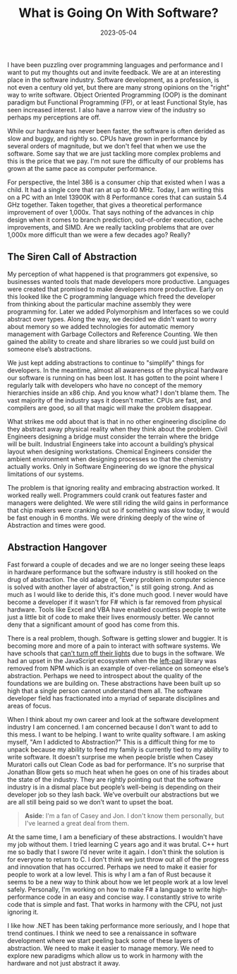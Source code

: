 ﻿---
title: What is Going On With Software?
date: 2023-05-04
draft: false
tag: language-design, performance
---

I have been puzzling over programming languages and performance and I want to put my thoughts out and invite feedback. We are at an interesting place in the software industry. Software development, as a profession, is not even a century old yet, but there are many strong opinions on the "right" way to write software. Object Oriented Programming (OOP) is the dominant paradigm but Functional Programming (FP), or at least Functional Style, has seen increased interest. I also have a narrow view of the industry so perhaps my perceptions are off.

While our hardware has never been faster, the software is often derided as slow and buggy, and rightly so. CPUs have grown in performance by several orders of magnitude, but we don't feel that when we use the software. Some say that we are just tackling more complex problems and this is the price that we pay. I'm not sure the difficulty of our problems has grown at the same pace as computer performance.

For perspective, the Intel 386 is a consumer chip that existed when I was a child. It had a single core that ran at up to 40 MHz. Today, I am writing this on a PC with an Intel 13900K with 8 Performance cores that can sustain 5.4 GHz together. Taken together, that gives a theoretical performance improvement of over 1,000x. That says nothing of the advances in chip design when it comes to branch prediction, out-of-order execution, cache improvements, and SIMD. Are we really tackling problems that are over 1,000x more difficult than we were a few decades ago? Really?

## The Siren Call of Abstraction

My perception of what happened is that programmers got expensive, so businesses wanted tools that made developers more productive. Languages were created that promised to make developers more productive. Early on this looked like the C programming language which freed the developer from thinking about the particular machine assembly they were programming for. Later we added Polymorphism and Interfaces so we could abstract over types. Along the way, we decided we didn't want to worry about memory so we added technologies for automatic memory management with Garbage Collectors and Reference Counting. We then gained the ability to create and share libraries so we could just build on someone else’s abstractions.

We just kept adding abstractions to continue to "simplify" things for developers. In the meantime, almost all awareness of the physical hardware our software is running on has been lost. It has gotten to the point where I regularly talk with developers who have no concept of the memory hierarchies inside an x86 chip. And you know what? I don't blame them. The vast majority of the industry says it doesn't matter. CPUs are fast, and compilers are good, so all that magic will make the problem disappear.

What strikes me odd about that is that in no other engineering discipline do they abstract away physical reality when they think about the problem. Civil Engineers designing a bridge must consider the terrain where the bridge will be built. Industrial Engineers take into account a building’s physical layout when designing workstations. Chemical Engineers consider the ambient environment when designing processes so that the chemistry actually works. Only in Software Engineering do we ignore the physical limitations of our systems.

The problem is that ignoring reality and embracing abstraction worked. It worked really well. Programmers could crank out features faster and managers were delighted. We were still riding the wild gains in performance that chip makers were cranking out so if something was slow today, it would be fast enough in 6 months. We were drinking deeply of the wine of Abstraction and times were good.

## Abstraction Hangover

Fast forward a couple of decades and we are no longer seeing these leaps in hardware performance but the software industry is still hooked on the drug of abstraction. The old adage of, "Every problem in computer science is solved with another layer of abstraction," is still going strong. And as much as I would like to deride this, it's done much good. I never would have become a developer if it wasn't for F# which is far removed from physical hardware. Tools like Excel and VBA have enabled countless people to write just a little bit of code to make their lives enormously better. We cannot deny that a significant amount of good has come from this.

There is a real problem, though. Software is getting slower and buggier. It is becoming more and more of a pain to interact with software systems. We have schools that [can't turn off their lights](https://www.businessinsider.com/massachusetts-high-school-lights-wont-turn-off-costing-taxpayers-thousands-2023-1) due to bugs in the software. We had an upset in the JavaScript ecosystem when the [left-pad](https://www.businessinsider.com/npm-left-pad-controversy-explained-2016-3) library was removed from NPM which is an example of over-reliance on someone else’s abstraction. Perhaps we need to introspect about the quality of the foundations we are building on. These abstractions have been built up so high that a single person cannot understand them all. The software developer field has fractionated into a myriad of separate disciplines and areas of focus.

When I think about my own career and look at the software development industry I am concerned. I am concerned because I don't want to add to this mess. I want to be helping. I want to write quality software. I am asking myself, "Am I addicted to Abstraction?" This is a difficult thing for me to unpack because my ability to feed my family is currently tied to my ability to write software. It doesn't surprise me when people bristle when Casey Muratori calls out Clean Code as bad for performance. It's no surprise that Jonathan Blow gets so much heat when he goes on one of his tirades about the state of the industry. They are rightly pointing out that the software industry is in a dismal place but people’s well-being is depending on their developer job so they lash back. We’ve overbuilt our abstractions but we are all still being paid so we don’t want to upset the boat.

> **Aside**: I'm a fan of Casey and Jon. I don't know them personally, but I've learned a great deal from them.

At the same time, I am a beneficiary of these abstractions. I wouldn't have my job without them. I tried learning C years ago and it was brutal. C++ hurt me so badly that I swore I’d never write it again. I don't think the solution is for everyone to return to C. I don't think we just throw out all of the progress and innovation that has occurred. Perhaps we need to make it easier for people to work at a low level. This is why I am a fan of Rust because it seems to be a new way to think about how we let people work at a low level safely. Personally, I'm working on how to make F# a language to write high-performance code in an easy and concise way. I constantly strive to write code that is simple and fast. That works in harmony with the CPU, not just ignoring it.

I like how .NET has been taking performance more seriously, and I hope that trend continues. I think we need to see a renaissance in software development where we start peeling back some of these layers of abstraction. We need to make it easier to manage memory. We need to explore new paradigms which allow us to work in harmony with the hardware and not just abstract it away.
